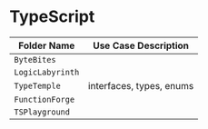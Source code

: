 # TypeScript

| Folder Name      | Use Case Description     |
| ---------------- | ------------------------ |
| `ByteBites`      |                          |
| `LogicLabyrinth` |                          |
| `TypeTemple`     | interfaces, types, enums |
| `FunctionForge`  |                          |
| `TSPlayground`   |                          |
